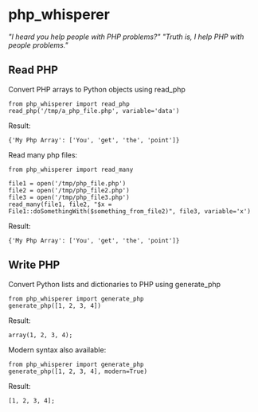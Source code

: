 # php_whisperer
*"I heard you help people with PHP problems?" "Truth is, I help PHP with people problems."*

## Read PHP
Convert PHP arrays to Python objects using read_php

```
from php_whisperer import read_php
read_php('/tmp/a_php_file.php', variable='data')
```
Result:
```
{'My Php Array': ['You', 'get', 'the', 'point']}
```
Read many php files:
```
from php_whisperer import read_many

file1 = open('/tmp/php_file.php')
file2 = open('/tmp/php_file2.php')
file3 = open('/tmp/php_file3.php')
read_many(file1, file2, "$x = File1::doSomethingWith($something_from_file2)", file3, variable='x')
```
Result:
```
{'My Php Array': ['You', 'get', 'the', 'point']}
```

## Write PHP
Convert Python lists and dictionaries to PHP using generate_php

```
from php_whisperer import generate_php
generate_php([1, 2, 3, 4])
```
Result:
```
array(1, 2, 3, 4);
```
Modern syntax also available:
```
from php_whisperer import generate_php
generate_php([1, 2, 3, 4], modern=True)
```
Result:
```
[1, 2, 3, 4];
```

